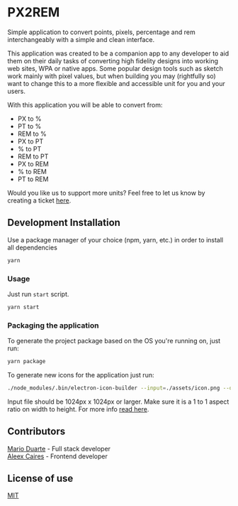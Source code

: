 # PX2REM

Simple application to convert points, pixels, percentage and rem interchangeably with a simple and clean interface.

This application was created to be a companion app to any developer to aid them on their daily tasks of converting high fidelity designs into working web sites, WPA or native apps.
Some popular design tools such as sketch work mainly with pixel values, but when building you may (rightfully so) want to change this to a more flexible and accessible unit for you and your users.

With this application you will be able to convert from:
- PX to %
- PT to %
- REM to %
- PX to PT
- % to PT
- REM to PT
- PX to REM
- % to REM
- PT to REM

Would you like us to support more units? Feel free to let us know by creating a ticket [here](https://github.com/Mario-Duarte/PX2Rem/issues).

## Development Installation

Use a package manager of your choice (npm, yarn, etc.) in order to install all dependencies

```bash
yarn
```

### Usage

Just run `start` script.

```bash
yarn start
```

### Packaging the application

To generate the project package based on the OS you're running on, just run:

```bash
yarn package
```

To generate new icons for the application just run:

```bash
./node_modules/.bin/electron-icon-builder --input=./assets/icon.png --output=./assets/icons/
```

Input file should be 1024px x 1024px or larger. Make sure it is a 1 to 1 aspect ratio on width to height.
For more info [read here](https://github.com/safu9/electron-icon-builder).

## Contributors
[Mario Duarte](https://github.com/Mario-Duarte) - Full stack developer </br>
[Aleex Caires](https://github.com/AleexCaires) - Frontend developer

## License of use

[MIT](/LICENSE.md)